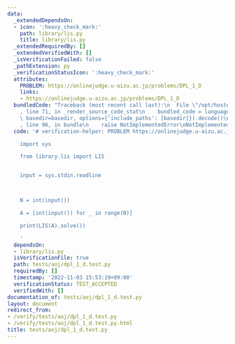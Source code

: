 ```yaml
---
data:
  _extendedDependsOn:
  - icon: ':heavy_check_mark:'
    path: library/lis.py
    title: library/lis.py
  _extendedRequiredBy: []
  _extendedVerifiedWith: []
  _isVerificationFailed: false
  _pathExtension: py
  _verificationStatusIcon: ':heavy_check_mark:'
  attributes:
    PROBLEM: https://onlinejudge.u-aizu.ac.jp/problems/DPL_1_D
    links:
    - https://onlinejudge.u-aizu.ac.jp/problems/DPL_1_D
  bundledCode: "Traceback (most recent call last):\n  File \"/opt/hostedtoolcache/PyPy/3.7.13/x64/site-packages/onlinejudge_verify/documentation/build.py\"\
    , line 71, in _render_source_code_stat\n    bundled_code = language.bundle(stat.path,\
    \ basedir=basedir, options={'include_paths': [basedir]}).decode()\n  File \"/opt/hostedtoolcache/PyPy/3.7.13/x64/site-packages/onlinejudge_verify/languages/python.py\"\
    , line 96, in bundle\n    raise NotImplementedError\nNotImplementedError\n"
  code: '# verification-helper: PROBLEM https://onlinejudge.u-aizu.ac.jp/problems/DPL_1_D

    import sys

    from library.lis import LIS


    input = sys.stdin.readline



    N = int(input())

    A = [int(input()) for _ in range(N)]

    print(LIS(A).solve())

    '
  dependsOn:
  - library/lis.py
  isVerificationFile: true
  path: tests/aoj/dpl_1_d.test.py
  requiredBy: []
  timestamp: '2022-11-03 15:53:19+09:00'
  verificationStatus: TEST_ACCEPTED
  verifiedWith: []
documentation_of: tests/aoj/dpl_1_d.test.py
layout: document
redirect_from:
- /verify/tests/aoj/dpl_1_d.test.py
- /verify/tests/aoj/dpl_1_d.test.py.html
title: tests/aoj/dpl_1_d.test.py
---
```

